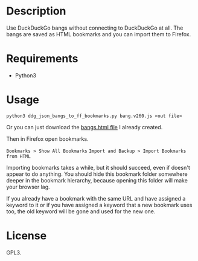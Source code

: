 # Description

Use DuckDuckGo bangs without connecting to DuckDuckGo at all. The bangs are
saved as HTML bookmarks and you can import them to Firefox.

# Requirements

* Python3

# Usage

`python3 ddg_json_bangs_to_ff_bookmarks.py bang.v260.js <out file>`

Or you can just download the [bangs.html file](https://github.com/fluks/duckduckgo-bang-bookmarks/blob/master/bangs.html?raw=true)
I already created.

Then in Firefox open bookmarks.

`Bookmarks > Show All Bookmarks`
`Import and Backup > Import Bookmarks from HTML`

Importing bookmarks takes a while, but it should succeed, even if doesn't
appear to do anything. You should hide this bookmark folder somewhere deeper in
the bookmark hierarchy, because opening this folder will make your browser lag.

If you already have a bookmark with the same URL and have assigned a keyword to
it or if you have assigned a keyword that a new bookmark uses too, the old
keyword will be gone and used for the new one.

# License

GPL3.
